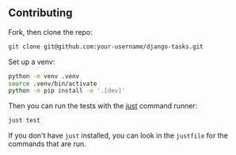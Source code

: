 ## Contributing

Fork, then clone the repo:

```sh
git clone git@github.com:your-username/django-tasks.git
```

Set up a venv:

```sh
python -m venv .venv
source .venv/bin/activate
python -m pip install -e '.[dev]'
```

Then you can run the tests with the [just](https://just.systems/man/en/) command runner:

```sh
just test
```

If you don't have `just` installed, you can look in the `justfile` for the commands that are run.
